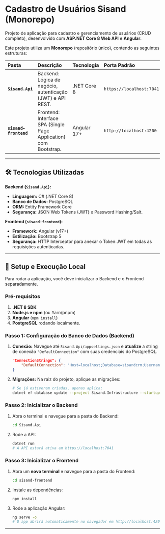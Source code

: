 # Cadastro de Usuários Sisand (Monorepo)

Projeto de aplicação para cadastro e gerenciamento de usuários (CRUD completo), desenvolvido com **ASP.NET Core 8 Web API** e **Angular**.

Este projeto utiliza um **Monorepo** (repositório único), contendo as seguintes estruturas:

| Pasta | Descrição | Tecnologia | Porta Padrão |
| :--- | :--- | :--- | :--- |
| **`Sisand.Api`** | Backend: Lógica de negócio, autenticação (JWT) e API REST. | .NET Core 8 | `https://localhost:7041` |
| **`sisand-frontend`** | Frontend: Interface SPA (Single Page Application) com Bootstrap. | Angular 17+ | `http://localhost:4200` |

---


## 🛠️ Tecnologias Utilizadas

**Backend (`Sisand.Api`):**
* **Linguagem:** C# (.NET Core 8)
* **Banco de Dados:** PostgreSQL
* **ORM:** Entity Framework Core
* **Segurança:** JSON Web Tokens (JWT) e Password Hashing/Salt.

**Frontend (`sisand-frontend`):**
* **Framework:** Angular (v17+)
* **Estilização:** Bootstrap 5
* **Segurança:** HTTP Interceptor para anexar o Token JWT em todas as requisições autenticadas.

---

## 🚀 Setup e Execução Local

Para rodar a aplicação, você deve inicializar o Backend e o Frontend separadamente.

### Pré-requisitos

1.  **.NET 8 SDK**
2.  **Node.js e npm** (ou Yarn/pnpm)
3.  **Angular** (`npm install`)
4.  **PostgreSQL** rodando localmente.

### Passo 1: Configuração do Banco de Dados (Backend)

1.  **Conexão:** Navegue até `Sisand.Api/appsettings.json` e **atualize** a string de conexão `"DefaultConnection"` com suas credenciais do PostgreSQL.

    ```json
    "ConnectionStrings": {
        "DefaultConnection": "Host=localhost;Database=sisandcrm;Username=postgres;Password=SEGREDO"
    }
    ```

2.  **Migrações:** Na raiz do projeto, aplique as migrações:

    ```bash
    # Se já estiverem criadas, apenas aplica:
    dotnet ef database update --project Sisand.Infrastructure --startup-project Sisand.Api
    ```

### Passo 2: Inicializar o Backend

1.  Abra o terminal e navegue para a pasta do Backend:

    ```bash
    cd Sisand.Api
    ```

2.  Rode a API:

    ```bash
    dotnet run
    # A API estará ativa em https://localhost:7041
    ```

### Passo 3: Inicializar o Frontend

1.  Abra um **novo terminal** e navegue para a pasta do Frontend:

    ```bash
    cd sisand-frontend
    ```

2.  Instale as dependências:

    ```bash
    npm install
    ```

3.  Rode a aplicação Angular:

    ```bash
    ng serve -o
    # O app abrirá automaticamente no navegador em http://localhost:4200
    ```

---
